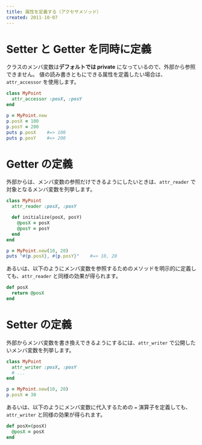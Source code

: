 ```yaml
---
title: 属性を定義する（アクセサメソッド）
created: 2011-10-07
---
```


Setter と Getter を同時に定義
====
クラスのメンバ変数は**デフォルトでは private** になっているので、外部から参照できません。
値の読み書きともにできる属性を定義したい場合は、`attr_accessor` を使用します。

```ruby
class MyPoint
  attr_accessor :posX, :posY
end

p = MyPoint.new
p.posX = 100
p.posY = 200
puts p.posX    #=> 100
puts p.posY    #=> 200
```


Getter の定義
====
外部からは、メンバ変数の参照だけできるようにしたいときは、`attr_reader` で対象となるメンバ変数を列挙します。

```ruby
class MyPoint
  attr_reader :posX, :posY

  def initialize(posX, posY)
    @posX = posX
    @posY = posY
  end
end

p = MyPoint.new(10, 20)
puts "#{p.posX}, #{p.posY}"    #=> 10, 20
```

あるいは、以下のようにメンバ変数を参照するためのメソッドを明示的に定義しても、`attr_reader` と同様の効果が得られます。

```ruby
def posX
  return @posX
end
```


Setter の定義
====
外部からメンバ変数を書き換えできるようにするには、`attr_writer` で公開したいメンバ変数を列挙します。

```ruby
class MyPoint
  attr_writer :posX, :posY
  # ...
end

p = MyPoint.new(10, 20)
p.posX = 30
```

あるいは、以下のようにメンバ変数に代入するための `=` 演算子を定義しても、`attr_writer` と同様の効果が得られます。

```ruby
def posX=(posX)
  @posX = posX
end
```

